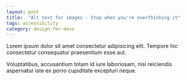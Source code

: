 ```yaml
---
layout: post
title:  "Alt text for images - Stop when you're overthinking it"
tags: accessibility
category: design-for-devs
---
```


Lorem ipsum dolor sit amet consectetur adipisicing elit. Tempore hic consectetur consequatur praesentium esse aut.

Voluptatibus, accusantium totam id iure laboriosam, nisi reiciendis aspernatur iste ex porro cupiditate excepturi neque.
